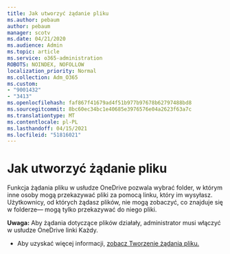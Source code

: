 ```yaml
---
title: Jak utworzyć żądanie pliku
ms.author: pebaum
author: pebaum
manager: scotv
ms.date: 04/21/2020
ms.audience: Admin
ms.topic: article
ms.service: o365-administration
ROBOTS: NOINDEX, NOFOLLOW
localization_priority: Normal
ms.collection: Adm_O365
ms.custom:
- "9001432"
- "3413"
ms.openlocfilehash: faf867f41679ad4f51b977b97678b62797488bd8
ms.sourcegitcommit: 8bc60ec34bc1e40685e3976576e04a2623f63a7c
ms.translationtype: MT
ms.contentlocale: pl-PL
ms.lasthandoff: 04/15/2021
ms.locfileid: "51816021"
---
```

# <a name="how-to-create-a-file-request"></a>Jak utworzyć żądanie pliku

Funkcja żądania pliku w usłudze OneDrive pozwala wybrać folder, w którym inne osoby mogą przekazywać pliki za pomocą linku, który im wysyłasz. Użytkownicy, od których żądasz plików, nie mogą zobaczyć, co znajduje się w folderze— mogą tylko przekazywać do niego pliki.

**Uwaga:** Aby żądania [](https://docs.microsoft.com/sharepoint/turn-external-sharing-on-or-off) dotyczące plików działały, administrator musi włączyć w usłudze OneDrive linki Każdy.

- Aby uzyskać więcej informacji, [zobacz Tworzenie żądania pliku.](https://support.office.com/article/create-a-file-request-f54aa7f8-2589-4421-b351-d415fc3b83af)
